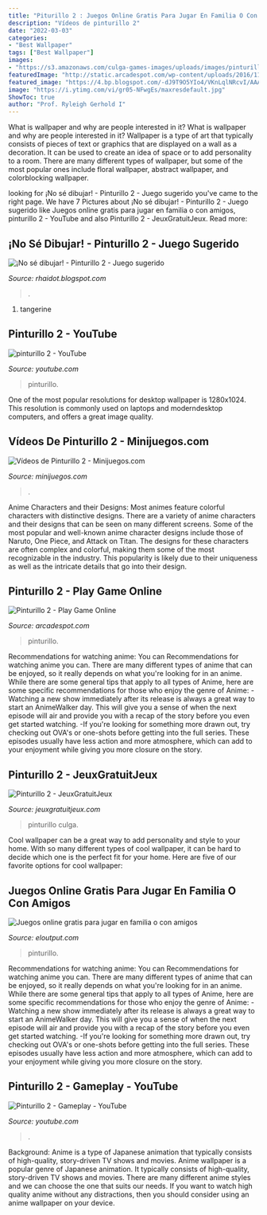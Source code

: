 ```yaml
---
title: "Piturillo 2 : Juegos Online Gratis Para Jugar En Familia O Con Amigos"
description: "Vídeos de pinturillo 2"
date: "2022-03-03"
categories:
- "Best Wallpaper"
tags: ["Best Wallpaper"]
images:
- "https://s3.amazonaws.com/culga-games-images/uploads/images/pinturillo-2.jpg"
featuredImage: "http://static.arcadespot.com/wp-content/uploads/2016/11/pinturillo2.jpg"
featured_image: "https://4.bp.blogspot.com/-dJ9T9O5YIo4/VKnLqlNRcvI/AAAAAAAABA8/inJekS8SGFQ/s1600/pinturillo%2Bpng.png"
image: "https://i.ytimg.com/vi/gr05-NFwgEs/maxresdefault.jpg"
ShowToc: true
author: "Prof. Ryleigh Gerhold I"
---
```



What is wallpaper and why are people interested in it?
What is wallpaper and why are people interested in it?
Wallpaper is a type of art that typically consists of pieces of text or graphics that are displayed on a wall as a decoration. It can be used to create an idea of space or to add personality to a room. There are many different types of wallpaper, but some of the most popular ones include floral wallpaper, abstract wallpaper, and colorblocking wallpaper.

	

		
looking for ¡No sé dibujar! - Pinturillo 2 - Juego sugerido you've came to the right page. We have 7 Pictures about ¡No sé dibujar! - Pinturillo 2 - Juego sugerido like Juegos online gratis para jugar en familia o con amigos, pinturillo 2 - YouTube and also Pinturillo 2 - JeuxGratuitJeux. Read more:
		
    
## ¡No Sé Dibujar! - Pinturillo 2 - Juego Sugerido

<img loading=lazy src="https://4.bp.blogspot.com/-dJ9T9O5YIo4/VKnLqlNRcvI/AAAAAAAABA8/inJekS8SGFQ/s1600/pinturillo%2Bpng.png" onerror="this.onerror=null;this.src='https://tse2.mm.bing.net/th?id=OIP.ZXsebvlrfWZSvULhry0sdgHaEK&amp;pid=15.1';" alt="¡No sé dibujar! - Pinturillo 2 - Juego sugerido">

_Source: rhaidot.blogspot.com_

>. 

	

1. tangerine 

    
## Pinturillo 2 - YouTube

<img loading=lazy src="https://i.ytimg.com/vi/0KSO8sEYrLE/maxresdefault.jpg" onerror="this.onerror=null;this.src='https://tse4.mm.bing.net/th?id=OIP.X87Zn9cSBrsFYT4WtscZpgHaEK&amp;pid=15.1';" alt="pinturillo 2 - YouTube">

_Source: youtube.com_

>pinturillo. 

	

One of the most popular resolutions for desktop wallpaper is 1280x1024. This resolution is commonly used on laptops and moderndesktop computers, and offers a great image quality.

    
## Vídeos De Pinturillo 2 - Minijuegos.com

<img loading=lazy src="https://s3.minijuegosgratis.com/media/video-collection-img/video-collection-pinturillo-2-main.jpg" onerror="this.onerror=null;this.src='https://tse1.mm.bing.net/th?id=OIP.Y7o-2mJaredXMtt9dHfRYgHaEK&amp;pid=15.1';" alt="Vídeos de Pinturillo 2 - Minijuegos.com">

_Source: minijuegos.com_

>. 

	

Anime Characters and their Designs: Most animes feature colorful characters with distinctive designs.
There are a variety of anime characters and their designs that can be seen on many different screens. Some of the most popular and well-known anime character designs include those of Naruto, One Piece, and Attack on Titan. The designs for these characters are often complex and colorful, making them some of the most recognizable in the industry. This popularity is likely due to their uniqueness as well as the intricate details that go into their design.

    
## Pinturillo 2 - Play Game Online

<img loading=lazy src="http://static.arcadespot.com/wp-content/uploads/2016/11/pinturillo2.jpg" onerror="this.onerror=null;this.src='https://tse1.mm.bing.net/th?id=OIP.8AJQx5iq1jIKnAsr2m_eFQHaHa&amp;pid=15.1';" alt="Pinturillo 2 - Play Game Online">

_Source: arcadespot.com_

>pinturillo. 

	

Recommendations for watching anime: You can
Recommendations for watching anime you can. There are many different types of anime that can be enjoyed, so it really depends on what you're looking for in an anime. While there are some general tips that apply to all types of Anime, here are some specific recommendations for those who enjoy the genre of Anime: 
-Watching a new show immediately after its release is always a great way to start an AnimeWalker day. This will give you a sense of when the next episode will air and provide you with a recap of the story before you even get started watching. 
-If you're looking for something more drawn out, try checking out OVA's or one-shots before getting into the full series. These episodes usually have less action and more atmosphere, which can add to your enjoyment while giving you more closure on the story.

    
## Pinturillo 2 - JeuxGratuitJeux

<img loading=lazy src="https://s3.amazonaws.com/culga-games-images/uploads/images/pinturillo-2.jpg" onerror="this.onerror=null;this.src='https://tse3.mm.bing.net/th?id=OIP.ddSRgjnTaVC4dnv6cEf_4gHaE6&amp;pid=15.1';" alt="Pinturillo 2 - JeuxGratuitJeux">

_Source: jeuxgratuitjeux.com_

>pinturillo culga. 

	

Cool wallpaper can be a great way to add personality and style to your home. With so many different types of cool wallpaper, it can be hard to decide which one is the perfect fit for your home. Here are five of our favorite options for cool wallpaper: 

    
## Juegos Online Gratis Para Jugar En Familia O Con Amigos

<img loading=lazy src="https://eloutput.com/app/uploads-eloutput.com/2020/12/pinturillo-2.jpg" onerror="this.onerror=null;this.src='https://tse4.mm.bing.net/th?id=OIP.Pa7oEpRgpfiUxvTtqLW8mQHaD4&amp;pid=15.1';" alt="Juegos online gratis para jugar en familia o con amigos">

_Source: eloutput.com_

>pinturillo. 

	

Recommendations for watching anime: You can
Recommendations for watching anime you can. There are many different types of anime that can be enjoyed, so it really depends on what you're looking for in an anime. While there are some general tips that apply to all types of Anime, here are some specific recommendations for those who enjoy the genre of Anime: 
-Watching a new show immediately after its release is always a great way to start an AnimeWalker day. This will give you a sense of when the next episode will air and provide you with a recap of the story before you even get started watching. 
-If you're looking for something more drawn out, try checking out OVA's or one-shots before getting into the full series. These episodes usually have less action and more atmosphere, which can add to your enjoyment while giving you more closure on the story.

    
## Pinturillo 2 - Gameplay - YouTube

<img loading=lazy src="https://i.ytimg.com/vi/gr05-NFwgEs/maxresdefault.jpg" onerror="this.onerror=null;this.src='https://tse3.mm.bing.net/th?id=OIP.6XqEklCraz_8wEVGhWAKKAHaEK&amp;pid=15.1';" alt="Pinturillo 2 - Gameplay - YouTube">

_Source: youtube.com_

>. 

	

Background: Anime is a type of Japanese animation that typically consists of high-quality, story-driven TV shows and movies.
Anime wallpaper is a popular genre of Japanese animation. It typically consists of high-quality, story-driven TV shows and movies. There are many different anime styles and we can choose the one that suits our needs. If you want to watch high quality anime without any distractions, then you should consider using an anime wallpaper on your device.

